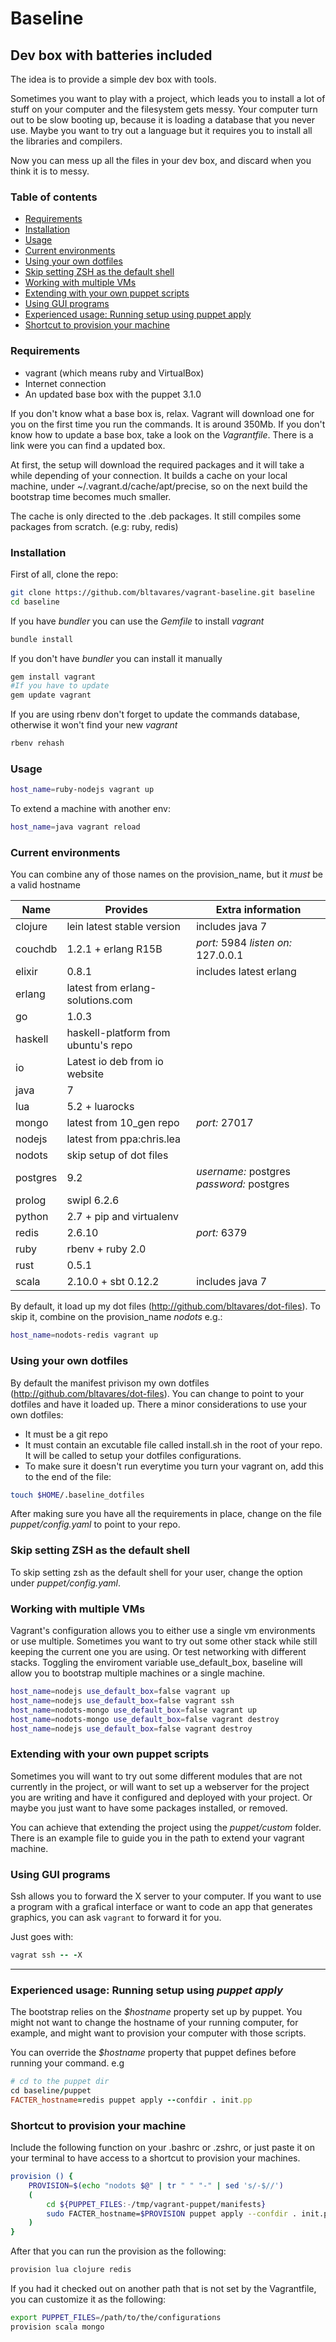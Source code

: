 # Baseline
## Dev box with batteries included

The idea is to provide a simple dev box with tools.

Sometimes you want to play with a project, which leads you to install a lot of stuff on your computer and the filesystem gets messy.
Your computer turn out to be slow booting up, because it is loading a database that you never use.
Maybe you want to try out a language but it requires you to install all the libraries and compilers.

Now you can mess up all the files in your dev box, and discard when you think it is to messy.

### Table of contents
  - [Requirements](#requirements)
  - [Installation](#installation)
  - [Usage](#usage)
  - [Current environments](#current-environments)
  - [Using your own dotfiles](#using-your-own-dotfiles)
  - [Skip setting ZSH as the default shell](#skip-setting-zsh-as-the-default-shell)
  - [Working with multiple VMs](#working-with-multiple-vms)
  - [Extending with your own puppet scripts](#extending-with-your-own-puppet-scripts)
  - [Using GUI programs](#using-gui-programs)
  - [Experienced usage: Running setup using puppet apply](#experienced-usage-running-setup-using-puppet-apply)
  - [Shortcut to provision your machine](#shortcut-to-provision-your-machine)

### Requirements

* vagrant (which means ruby and VirtualBox)
* Internet connection
* An updated base box with the puppet 3.1.0

If you don't know what a base box is, relax. Vagrant will download one for you on the first time you run the commands. It is around 350Mb.
If you don't know how to update a base box, take a look on the _Vagrantfile_. There is a link were you can find a updated box.

At first, the setup will download the required packages and it will take a while depending of your connection.
It builds a cache on your local machine, under ~/.vagrant.d/cache/apt/precise, so on the next build the bootstrap time becomes much smaller.

The cache is only directed to the .deb packages. It still compiles some packages from scratch. (e.g: ruby, redis)

### Installation

First of all, clone the repo:

```bash
git clone https://github.com/bltavares/vagrant-baseline.git baseline
cd baseline
```

If you have _bundler_ you can use the _Gemfile_ to install _vagrant_

```bash
bundle install
```

If you don't have _bundler_ you can install it manually

```bash
gem install vagrant
#If you have to update
gem update vagrant
```

If you are using rbenv don't forget to update the commands database, otherwise it won't find your new _vagrant_

```bash
rbenv rehash
```

### Usage

```bash
host_name=ruby-nodejs vagrant up
```

To extend a machine with another env:

```bash
host_name=java vagrant reload
```

### Current environments
You can combine any of those names on the provision\_name, but it *must* be a valid hostname

| Name     | Provides                            | Extra information                         |
| ---      | ---                                 | ---                                       |
| clojure  | lein latest stable version          | includes java 7                           |
| couchdb  | 1.2.1 + erlang R15B                 | *port:* 5984 *listen on:* 127.0.0.1       |
| elixir   | 0.8.1                               | includes latest erlang                    |
| erlang   | latest from erlang-solutions.com    |                                           |
| go       | 1.0.3                               |                                           |
| haskell  | haskell-platform from ubuntu's repo |                                           |
| io       | Latest io deb from io website       |                                           |
| java     | 7                                   |                                           |
| lua      | 5.2 + luarocks                      |                                           |
| mongo    | latest from 10\_gen repo            | *port:* 27017                             |
| nodejs   | latest from ppa:chris.lea           |                                           |
| nodots   | skip setup of dot files             |                                           |
| postgres | 9.2                                 | *username:* postgres *password:* postgres |
| prolog   | swipl 6.2.6                         |                                           |
| python   | 2.7 + pip and virtualenv            |                                           |
| redis    | 2.6.10                              | *port:* 6379                              |
| ruby     | rbenv + ruby 2.0                    |                                           | 
| rust     | 0.5.1                               |                                           |
| scala    | 2.10.0 + sbt 0.12.2                 | includes java 7                           |

By default, it load up my dot files (http://github.com/bltavares/dot-files). To skip it, combine on the provision\_name  _nodots_ e.g.:

```bash
host_name=nodots-redis vagrant up
```

### Using your own dotfiles

By default the manifest privison my own dotfiles (http://github.com/bltavares/dot-files). You can change to point to your dotfiles and have it loaded up.
There a minor considerations to use your own dotfiles:

* It must be a git repo
* It must contain an excutable file called install.sh in the root of your repo. It will be called to setup your dotfiles configurations.
* To make sure it doesn't run everytime you turn your vagrant on, add this to the end of the file:

```bash
touch $HOME/.baseline_dotfiles
```
    
After making sure you have all the requirements in place, change on the file _puppet/config.yaml_ to point to your repo.


### Skip setting ZSH as the default shell

To skip setting zsh as the default shell for your user, change the option under _puppet/config.yaml_.

### Working with multiple VMs

Vagrant's configuration allows you to either use a single vm environments or use multiple.
Sometimes you want to try out some other stack while still keeping the current one you are using. Or test networking with different stacks.
Toggling the enviroment variable use_default_box, baseline will allow you to bootstrap multiple machines or a single machine.

```bash
host_name=nodejs use_default_box=false vagrant up
host_name=nodejs use_default_box=false vagrant ssh
host_name=nodots-mongo use_default_box=false vagrant up
host_name=nodots-mongo use_default_box=false vagrant destroy
host_name=nodejs use_default_box=false vagrant destroy
```


### Extending with your own puppet scripts

Sometimes you will want to try out some different modules that are not currently in the project, or will want to set up a webserver for the project you are writing and have it configured and deployed with your project.
Or maybe you just want to have some packages installed, or removed.

You can achieve that extending the project using the _puppet/custom_ folder. There is an example file to guide you in the path to extend your vagrant machine.


### Using GUI programs

Ssh allows you to forward the X server to your computer. If you want to use a program with a grafical interface or want to code an app that generates graphics, you can ask `vagrant` to forward it for you.

Just goes with:
```ruby
vagrat ssh -- -X
```

---

### Experienced usage: Running setup using _puppet apply_

The bootstrap relies on the _$hostname_ property set up by puppet. You might not want to change the hostname of your running computer, for example, and might want to provision your computer with those scripts.

You can override the _$hostname_ property that puppet defines before running your command. e.g

```ruby
# cd to the puppet dir
cd baseline/puppet
FACTER_hostname=redis puppet apply --confdir . init.pp
```

### Shortcut to provision your machine

Include the following function on your .bashrc or .zshrc, or just paste it on your terminal to have access to a shortcut to provision your machines.

```bash
provision () {
    PROVISION=$(echo "nodots $@" | tr " " "-" | sed 's/-$//')
    (
        cd ${PUPPET_FILES:-/tmp/vagrant-puppet/manifests}
        sudo FACTER_hostname=$PROVISION puppet apply --confdir . init.pp --verbose --debug
    )
}
```

After that you can run the provision as the following:
```bash
provision lua clojure redis
```

If you had it checked out on another path that is not set by the Vagrantfile, you can customize it as the following:
```bash
export PUPPET_FILES=/path/to/the/configurations
provision scala mongo
```

